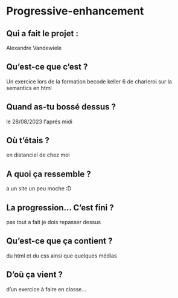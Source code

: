 # Progressive-enhancement
## Qui a fait le projet : 
Alexandre Vandewiele
## Qu’est-ce que c’est ?
Un exercice lors de la formation becode keller 6 de charleroi sur la semantics en html
## Quand as-tu bossé dessus ?
le 28/08/2023 l'aprés midi
## Où t’étais ?
en distanciel de chez moi
## A quoi ça ressemble ? 
a un site un peu moche :D
## La progression… C’est fini ? 
pas tout a fait je dois repasser dessus
## Qu’est-ce que ça contient ? 
du html et du css ainsi que quelques médias
## D’où ça vient ? 
d’un exercice à faire en classe… 
